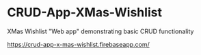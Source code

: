 # CRUD-App-XMas-Wishlist
 XMas Wishlist "Web app" demonstrating basic CRUD functionality

https://crud-app-x-mas-wishlist.firebaseapp.com/
